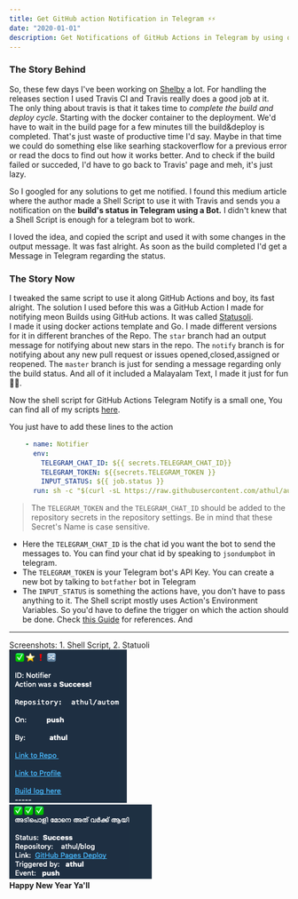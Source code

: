 ```yaml
---
title: Get GitHub action Notification in Telegram ⚡️⚡️
date: "2020-01-01"
description: Get Notifications of GitHub Actions in Telegram by using only a Shell Script and a Bot 
---
```

### The Story Behind
So, these few days I've been working on [Shelby](https://github.com/athul/shelby) a lot. For handling the releases section I used Travis CI and Travis really does a good job at it.   
The only thing about travis is that it takes time to *complete the build and deploy cycle*. Starting with the docker container to the deployment. We'd have to wait in the build page for a few minutes till the build&deploy is completed. That's just waste of productive time I'd say. Maybe in that time we could do something else like searhing stackoverflow for a previous error or read the docs to find out how it works better. And to check if the build failed or succeded, I'd have to go back to Travis' page and meh, it's just lazy.

So I googled for any solutions to get me notified. I found this medium article where the author made a Shell Script to use it with Travis and sends you a notification on the **build's status in Telegram using a Bot.** I didn't knew that a Shell Script is enough for a telegram bot to work.

I loved the idea, and copied the script and used it with some changes in the output message. It was fast alright. As soon as the build completed I'd get a Message in Telegram regarding the status. 
### The Story Now
I tweaked the same script to use it along GitHub Actions and boy, its fast alright.
The solution I used before this was a GitHub Action I made for notifying meon Builds using GitHub actions. It was called [Statusoli](https://github.com/athul/statusoli).     
I made it using docker actions template and Go. I made different versions for it in different branches of the Repo. The `star` branch had an output message for notifying about new stars in the repo. The `notify` branch is for notifying about any new pull  request or issues opened,closed,assigned or reopened. The `master` branch is just for sending a message regarding only the build status. 
And all of it included a Malayalam Text, I made it just for fun🤷‍♂️.

Now the shell script for GitHub Actions Telegram Notify is a small one, You can find all of my scripts [here](https://github.com/athul/autom).

You just have to add these lines to the action
```yml
    - name: Notifier
      env:
        TELEGRAM_CHAT_ID: ${{ secrets.TELEGRAM_CHAT_ID}}
        TELEGRAM_TOKEN: ${{secrets.TELEGRAM_TOKEN }}
        INPUT_STATUS: ${{ job.status }}
      run: sh -c "$(curl -sL https://raw.githubusercontent.com/athul/autom/master/tg_gh_action_noti.sh)"

```
> The `TELEGRAM_TOKEN` and the `TELEGRAM_CHAT_ID` should be added to the repository secrets in the repository settings. Be in mind that these Secret's Name is case sensitive.

- Here the `TELEGRAM_CHAT_ID` is the chat id you want the bot to send the messages to. You can find your chat id by speaking to `jsondumpbot` in telegram. 
- The `TELEGRAM_TOKEN` is your Telegram bot's API Key. You can create a new bot by talking to `botfather` bot in Telegram
- The `INPUT_STATUS` is something the actions have, you don't have to pass anything to it.
The Shell script mostly uses Action's Environment Variables. So you'd have to define the trigger on which the action should be done. Check [this Guide](https://help.github.com/en/actions/automating-your-workflow-with-github-actions/events-that-trigger-workflows) for references.
And     

----

Screenshots:  1. Shell Script, 2. Statuoli  
![Shell Script](p1.png)   
![Statusoli](p2.png)     
**Happy New Year Ya'll**
